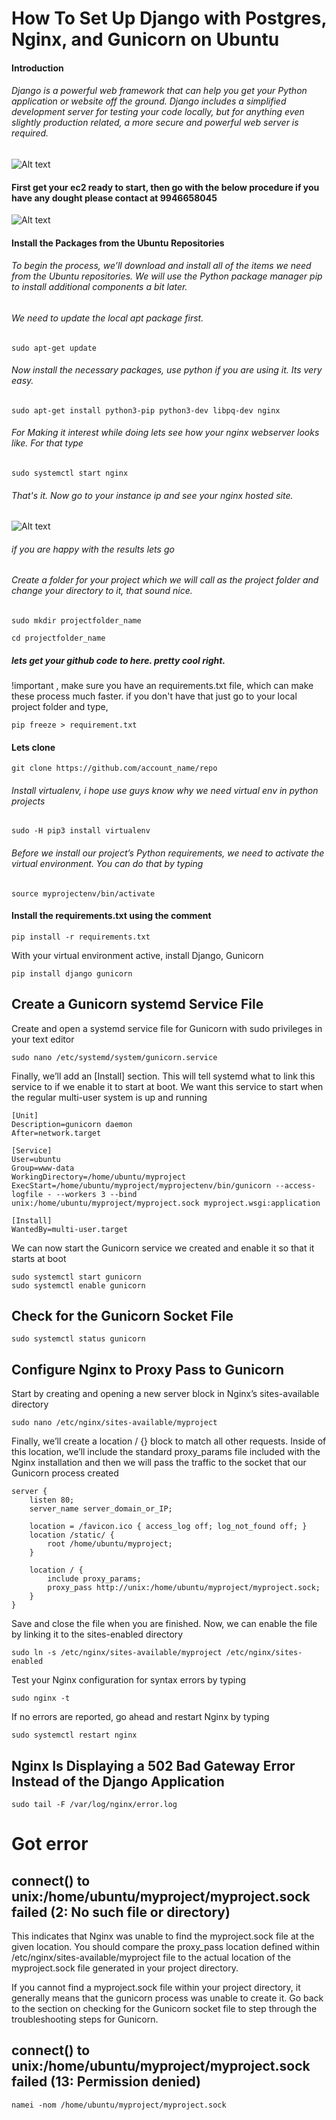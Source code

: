 # How To Set Up Django with Postgres, Nginx, and Gunicorn on Ubuntu 
#### Introduction
###### Django is a powerful web framework that can help you get your Python application or website off the ground. Django includes a simplified development server for testing your code locally, but for anything even slightly production related, a more secure and powerful web server is required.

![Alt text](https://www.projecthosts.com/wp-content/uploads/2022/10/AWS_Header-1-1024x429.png)

#### First get your ec2 ready to start, then go with the below procedure if you have any dought please contact at 9946658045
![Alt text](https://www.nakivo.com/blog/wp-content/uploads/2021/12/How-to-connect-to-EC2-instance-via-SSH-Linux-1.jpg)

#### Install the Packages from the Ubuntu Repositories
###### To begin the process, we’ll download and install all of the items we need from the Ubuntu repositories. We will use the Python package manager pip to install additional components a bit later.

###### We need to update the local apt package first. 
```
sudo apt-get update
```
###### Now install the necessary packages, use python if you are using it. Its very easy. 
```
sudo apt-get install python3-pip python3-dev libpq-dev nginx
```
###### For Making it interest while doing lets see how your nginx webserver looks like. For that type
```
sudo systemctl start nginx
```
###### That's it. Now go to your instance ip and see your nginx hosted site.

![Alt text](https://rdr-it.com/wp-content/uploads/2020/09/ubuntu-nginx-php-mariadb-010.png)
###### if you are happy with the results lets go
###### Create a folder for your project which we will call as the project folder and change your directory to it, that sound nice.
```
sudo mkdir projectfolder_name
```
```
cd projectfolder_name
```
#####  lets get your github code to here. pretty cool right. 
!important , make sure you have an requirements.txt file, which can make these process much faster. if you don't have that just go to your local project folder and type,
```
pip freeze > requirement.txt
```
#### Lets clone
```
git clone https://github.com/account_name/repo
```
###### Install virtualenv, i hope use guys know why we need virtual env in python projects
```
sudo -H pip3 install virtualenv
```
###### Before we install our project’s Python requirements, we need to activate the virtual environment. You can do that by typing
```
source myprojectenv/bin/activate
```
#### Install the requirements.txt using the comment
```
pip install -r requirements.txt
```
With your virtual environment active, install Django, Gunicorn
```
pip install django gunicorn
```
## Create a Gunicorn systemd Service File
Create and open a systemd service file for Gunicorn with sudo privileges in your text editor
```
sudo nano /etc/systemd/system/gunicorn.service
```
Finally, we’ll add an [Install] section. This will tell systemd what to link this service to if we enable it to start at boot. We want this service to start when the regular multi-user system is up and running

```
[Unit]
Description=gunicorn daemon
After=network.target

[Service]
User=ubuntu
Group=www-data
WorkingDirectory=/home/ubuntu/myproject
ExecStart=/home/ubuntu/myproject/myprojectenv/bin/gunicorn --access-logfile - --workers 3 --bind unix:/home/ubuntu/myproject/myproject.sock myproject.wsgi:application

[Install]
WantedBy=multi-user.target
```
We can now start the Gunicorn service we created and enable it so that it starts at boot

```
sudo systemctl start gunicorn
sudo systemctl enable gunicorn
```
## Check for the Gunicorn Socket File
```
sudo systemctl status gunicorn
```
## Configure Nginx to Proxy Pass to Gunicorn
Start by creating and opening a new server block in Nginx’s sites-available directory

```
sudo nano /etc/nginx/sites-available/myproject
```

Finally, we’ll create a location / {} block to match all other requests. Inside of this location, we’ll include the standard proxy_params file included with the Nginx installation and then we will pass the traffic to the socket that our Gunicorn process created

```
server {
    listen 80;
    server_name server_domain_or_IP;

    location = /favicon.ico { access_log off; log_not_found off; }
    location /static/ {
        root /home/ubuntu/myproject;
    }

    location / {
        include proxy_params;
        proxy_pass http://unix:/home/ubuntu/myproject/myproject.sock;
    }
}
```
Save and close the file when you are finished. Now, we can enable the file by linking it to the sites-enabled directory

```
sudo ln -s /etc/nginx/sites-available/myproject /etc/nginx/sites-enabled
```
Test your Nginx configuration for syntax errors by typing
```
sudo nginx -t
```
If no errors are reported, go ahead and restart Nginx by typing

```
sudo systemctl restart nginx
```

## Nginx Is Displaying a 502 Bad Gateway Error Instead of the Django Application
```
sudo tail -F /var/log/nginx/error.log
```

# Got error
## connect() to unix:/home/ubuntu/myproject/myproject.sock failed (2: No such file or directory)

This indicates that Nginx was unable to find the myproject.sock file at the given location. You should compare the proxy_pass location defined within /etc/nginx/sites-available/myproject file to the actual location of the myproject.sock file generated in your project directory.

If you cannot find a myproject.sock file within your project directory, it generally means that the gunicorn process was unable to create it. Go back to the section on checking for the Gunicorn socket file to step through the troubleshooting steps for Gunicorn.

## connect() to unix:/home/ubuntu/myproject/myproject.sock failed (13: Permission denied)
```
namei -nom /home/ubuntu/myproject/myproject.sock
```




